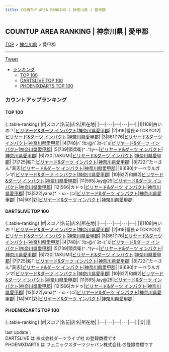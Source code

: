 ```yaml
---
title: COUNTUP AREA RANKING | 神奈川県 | 愛甲郡
---
```

## COUNTUP AREA RANKING | 神奈川県 | 愛甲郡

[TOP](/darts/rank/) > [神奈川県](/darts/rank/神奈川県/) > 愛甲郡

___

<a href="https://twitter.com/share?ref_src=twsrc%5Etfw" data-text="COUNTUP AREA RANKING | 神奈川県愛甲郡" class="twitter-share-button" data-hashtags="DARTSLIVE,PHOENIXDARTS,darts,ダーツ" data-show-count="false">Tweet</a>

* [ランキング](#カウントアップランキング)
    * [TOP 100](#top-100)
    * [DARTSLIVE TOP 100](#dartslive-top-100)
    * [PHOENIXDARTS TOP 100](#phoenixdarts-top-100)

### カウントアップランキング

#### TOP 100



{:.table-ranking}
|#|スコア|名前|店名|所在地|
|---|---|---|---|---|
|1|1108|<span class="rank-name-dl">白いの？</span>|<a href="https://search.dartslive.com/jp/shop/c2b09e192a721fc60d9b047a20a7ba1e">ビリヤード&ダーツ インパクト</a>|<a href="/darts/rank/神奈川県/愛甲郡">神奈川県愛甲郡</a>|
|2|918|<span class="rank-name-dl">番長☆TOKYO12</span>|<a href="https://search.dartslive.com/jp/shop/c2b09e192a721fc60d9b047a20a7ba1e">ビリヤード&ダーツ インパクト</a>|<a href="/darts/rank/神奈川県/愛甲郡">神奈川県愛甲郡</a>|
|3|861|<span class="rank-name-dl">176</span>|<a href="https://search.dartslive.com/jp/shop/c2b09e192a721fc60d9b047a20a7ba1e">ビリヤード&ダーツ インパクト</a>|<a href="/darts/rank/神奈川県/愛甲郡">神奈川県愛甲郡</a>|
|4|748|<span class="rank-name-dl">ﾊﾞﾗｶﾝ@ﾊﾞｽｶｰﾋﾞﾙ</span>|<a href="https://search.dartslive.com/jp/shop/c2b09e192a721fc60d9b047a20a7ba1e">ビリヤード&ダーツ インパクト</a>|<a href="/darts/rank/神奈川県/愛甲郡">神奈川県愛甲郡</a>|
|5|739|<span class="rank-name-dl">頭兵衛(^ .^)y-~</span>|<a href="https://search.dartslive.com/jp/shop/c2b09e192a721fc60d9b047a20a7ba1e">ビリヤード&ダーツ インパクト</a>|<a href="/darts/rank/神奈川県/愛甲郡">神奈川県愛甲郡</a>|
|6|730|<span class="rank-name-dl">TAKUMI</span>|<a href="https://search.dartslive.com/jp/shop/c2b09e192a721fc60d9b047a20a7ba1e">ビリヤード&ダーツ インパクト</a>|<a href="/darts/rank/神奈川県/愛甲郡">神奈川県愛甲郡</a>|
|7|725|<span class="rank-name-dl">剱T</span>|<a href="https://search.dartslive.com/jp/shop/c2b09e192a721fc60d9b047a20a7ba1e">ビリヤード&ダーツ インパクト</a>|<a href="/darts/rank/神奈川県/愛甲郡">神奈川県愛甲郡</a>|
|8|722|<span class="rank-name-dl">&quot;たーさん&quot;真志</span>|<a href="https://search.dartslive.com/jp/shop/c2b09e192a721fc60d9b047a20a7ba1e">ビリヤード&ダーツ インパクト</a>|<a href="/darts/rank/神奈川県/愛甲郡">神奈川県愛甲郡</a>|
|9|690|<span class="rank-name-dl">ナーベラルガンマ</span>|<a href="https://search.dartslive.com/jp/shop/c2b09e192a721fc60d9b047a20a7ba1e">ビリヤード&ダーツ インパクト</a>|<a href="/darts/rank/神奈川県/愛甲郡">神奈川県愛甲郡</a>|
|10|627|<span class="rank-name-dl">和輝2</span>|<a href="https://search.dartslive.com/jp/shop/c2b09e192a721fc60d9b047a20a7ba1e">ビリヤード&ダーツ インパクト</a>|<a href="/darts/rank/神奈川県/愛甲郡">神奈川県愛甲郡</a>|
|11|595|<span class="rank-name-dl">Jay@25</span>|<a href="https://search.dartslive.com/jp/shop/c2b09e192a721fc60d9b047a20a7ba1e">ビリヤード&ダーツ インパクト</a>|<a href="/darts/rank/神奈川県/愛甲郡">神奈川県愛甲郡</a>|
|12|566|<span class="rank-name-dl">カドゥ</span>|<a href="https://search.dartslive.com/jp/shop/c2b09e192a721fc60d9b047a20a7ba1e">ビリヤード&ダーツ インパクト</a>|<a href="/darts/rank/神奈川県/愛甲郡">神奈川県愛甲郡</a>|
|13|522|<span class="rank-name-dl">yana(*`・ω・)⊃</span>|<a href="https://search.dartslive.com/jp/shop/c2b09e192a721fc60d9b047a20a7ba1e">ビリヤード&ダーツ インパクト</a>|<a href="/darts/rank/神奈川県/愛甲郡">神奈川県愛甲郡</a>|
|14|501|<span class="rank-name-dl">彩</span>|<a href="https://search.dartslive.com/jp/shop/c2b09e192a721fc60d9b047a20a7ba1e">ビリヤード&ダーツ インパクト</a>|<a href="/darts/rank/神奈川県/愛甲郡">神奈川県愛甲郡</a>|


#### DARTSLIVE TOP 100



{:.table-ranking}
|#|スコア|名前|店名|所在地|
|---|---|---|---|---|
|1|1108|<span class="rank-name-dl">白いの？</span>|<a href="https://search.dartslive.com/jp/shop/c2b09e192a721fc60d9b047a20a7ba1e">ビリヤード&ダーツ インパクト</a>|<a href="/darts/rank/神奈川県/愛甲郡">神奈川県愛甲郡</a>|
|2|918|<span class="rank-name-dl">番長☆TOKYO12</span>|<a href="https://search.dartslive.com/jp/shop/c2b09e192a721fc60d9b047a20a7ba1e">ビリヤード&ダーツ インパクト</a>|<a href="/darts/rank/神奈川県/愛甲郡">神奈川県愛甲郡</a>|
|3|861|<span class="rank-name-dl">176</span>|<a href="https://search.dartslive.com/jp/shop/c2b09e192a721fc60d9b047a20a7ba1e">ビリヤード&ダーツ インパクト</a>|<a href="/darts/rank/神奈川県/愛甲郡">神奈川県愛甲郡</a>|
|4|748|<span class="rank-name-dl">ﾊﾞﾗｶﾝ@ﾊﾞｽｶｰﾋﾞﾙ</span>|<a href="https://search.dartslive.com/jp/shop/c2b09e192a721fc60d9b047a20a7ba1e">ビリヤード&ダーツ インパクト</a>|<a href="/darts/rank/神奈川県/愛甲郡">神奈川県愛甲郡</a>|
|5|739|<span class="rank-name-dl">頭兵衛(^ .^)y-~</span>|<a href="https://search.dartslive.com/jp/shop/c2b09e192a721fc60d9b047a20a7ba1e">ビリヤード&ダーツ インパクト</a>|<a href="/darts/rank/神奈川県/愛甲郡">神奈川県愛甲郡</a>|
|6|730|<span class="rank-name-dl">TAKUMI</span>|<a href="https://search.dartslive.com/jp/shop/c2b09e192a721fc60d9b047a20a7ba1e">ビリヤード&ダーツ インパクト</a>|<a href="/darts/rank/神奈川県/愛甲郡">神奈川県愛甲郡</a>|
|7|725|<span class="rank-name-dl">剱T</span>|<a href="https://search.dartslive.com/jp/shop/c2b09e192a721fc60d9b047a20a7ba1e">ビリヤード&ダーツ インパクト</a>|<a href="/darts/rank/神奈川県/愛甲郡">神奈川県愛甲郡</a>|
|8|722|<span class="rank-name-dl">&quot;たーさん&quot;真志</span>|<a href="https://search.dartslive.com/jp/shop/c2b09e192a721fc60d9b047a20a7ba1e">ビリヤード&ダーツ インパクト</a>|<a href="/darts/rank/神奈川県/愛甲郡">神奈川県愛甲郡</a>|
|9|690|<span class="rank-name-dl">ナーベラルガンマ</span>|<a href="https://search.dartslive.com/jp/shop/c2b09e192a721fc60d9b047a20a7ba1e">ビリヤード&ダーツ インパクト</a>|<a href="/darts/rank/神奈川県/愛甲郡">神奈川県愛甲郡</a>|
|10|627|<span class="rank-name-dl">和輝2</span>|<a href="https://search.dartslive.com/jp/shop/c2b09e192a721fc60d9b047a20a7ba1e">ビリヤード&ダーツ インパクト</a>|<a href="/darts/rank/神奈川県/愛甲郡">神奈川県愛甲郡</a>|
|11|595|<span class="rank-name-dl">Jay@25</span>|<a href="https://search.dartslive.com/jp/shop/c2b09e192a721fc60d9b047a20a7ba1e">ビリヤード&ダーツ インパクト</a>|<a href="/darts/rank/神奈川県/愛甲郡">神奈川県愛甲郡</a>|
|12|566|<span class="rank-name-dl">カドゥ</span>|<a href="https://search.dartslive.com/jp/shop/c2b09e192a721fc60d9b047a20a7ba1e">ビリヤード&ダーツ インパクト</a>|<a href="/darts/rank/神奈川県/愛甲郡">神奈川県愛甲郡</a>|
|13|522|<span class="rank-name-dl">yana(*`・ω・)⊃</span>|<a href="https://search.dartslive.com/jp/shop/c2b09e192a721fc60d9b047a20a7ba1e">ビリヤード&ダーツ インパクト</a>|<a href="/darts/rank/神奈川県/愛甲郡">神奈川県愛甲郡</a>|
|14|501|<span class="rank-name-dl">彩</span>|<a href="https://search.dartslive.com/jp/shop/c2b09e192a721fc60d9b047a20a7ba1e">ビリヤード&ダーツ インパクト</a>|<a href="/darts/rank/神奈川県/愛甲郡">神奈川県愛甲郡</a>|


#### PHOENIXDARTS TOP 100



{:.table-ranking}
|#|スコア|名前|店名|所在地|
|---|---|---|---|---|
||0|<span class="rank-name-dl"> </span>|<a href=""></a>|<a href="/darts/rank//"></a>|


<div class="footer border-top border-gray-light mt-5 pt-3 text-right text-gray">
    last update : <span style="font-weight: italic" id="foot_last_modified"></span><br />
    DARTSLIVE は 株式会社ダーツライブ社 の登録商標です<br />
    PHOENIXDARTS は フェニックスダーツジャパン株式会社 の登録商標です<br />
</div>

<script src="https://cdnjs.cloudflare.com/ajax/libs/jquery.tablesorter/2.31.3/js/jquery.tablesorter.min.js" integrity="sha512-qzgd5cYSZcosqpzpn7zF2ZId8f/8CHmFKZ8j7mU4OUXTNRd5g+ZHBPsgKEwoqxCtdQvExE5LprwwPAgoicguNg==" crossorigin="anonymous" referrerpolicy="no-referrer"></script>
<link rel="stylesheet" href="https://cdnjs.cloudflare.com/ajax/libs/jquery.tablesorter/2.31.3/css/theme.default.min.css" integrity="sha512-wghhOJkjQX0Lh3NSWvNKeZ0ZpNn+SPVXX1Qyc9OCaogADktxrBiBdKGDoqVUOyhStvMBmJQ8ZdMHiR3wuEq8+w==" crossorigin="anonymous" referrerpolicy="no-referrer" />
<script>
$(function() {
    $(".table-ranking").tablesorter({sortList:[[0, 0]]});
    $("#foot_last_modified").text(formatDate(new Date(document.lastModified), 'yyyy-MM-dd HH:mm:ss'));
});
</script>

<script async src="https://platform.twitter.com/widgets.js" charset="utf-8"></script>